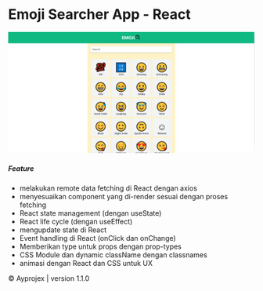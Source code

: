 # Emoji Searcher App - React

![My Image](src/assets/ss1.jpg)

##### Feature

- melakukan remote data fetching di React dengan axios
- menyesuaikan component yang di-render sesuai dengan proses fetching
- React state management (dengan useState)
- React life cycle (dengan useEffect)
- mengupdate state di React
- Event handling di React (onClick dan onChange)
- Memberikan type untuk props dengan prop-types
- CSS Module dan dynamic className dengan classnames
- animasi dengan React dan CSS untuk UX

&copy; Ayprojex | version 1.1.0
